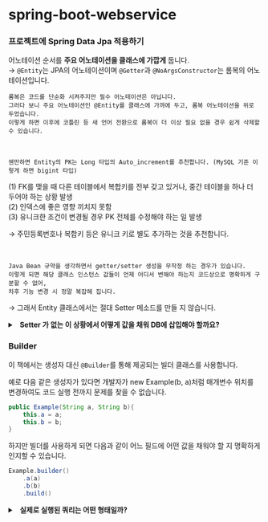 # spring-boot-webservice

### 프로젝트에 Spring Data Jpa 적용하기

어노테이션 순서를 **주요 어노테이션을 클래스에 가깝게** 둡니다. <br>
&rarr; `@Entity`는 JPA의 어노테이션이며 `@Getter`과 `@NoArgsConstructor`는 롬복의 어노테이션입니다.<br>

```
롬복은 코드를 단순화 시켜주지만 필수 어노테이션은 아닙니다.
그러다 보니 주요 어노테이션인 @Entity를 클래스에 가까에 두고, 롬복 어노테이션을 위로 두었습니다.
이렇게 하면 이후에 코틀린 등 새 언어 전환으로 롬복이 더 이상 필요 없을 경우 쉽게 삭제할 수 있습니다.
```

<br>

```angular2html
웬만하면 Entity의 PK는 Long 타입의 Auto_increment를 추천합니다. (MySQL 기준 이렇게 하면 bigint 타입)
```

(1) FK를 맺을 때 다른 테이블에서 복합키를 전부 갖고 있거나, 중간 테이블을 하나 더 두어야 하는 상황 발생 <br>
(2) 인덱스에 좋은 영향 끼치지 못함 <br>
(3) 유니크한 조건이 변경될 경우 PK 전체를 수정해야 하는 일 발생 <br>

&rarr; 주민등록번호나 복합키 등은 유니크 키로 별도 추가하는 것을 추천합니다.

<br>

```angular2html
Java Bean 규약을 생각하면서 getter/setter 생성을 무작정 하는 경우가 있습니다.
이렇게 되면 해당 클래스 인스턴스 값들이 언제 어디서 변해야 하는지 코드상으로 명확하게 구분할 수 없어,
차후 기능 변경 시 정말 복잡해 집니다.
```
&rarr; 그래서 Entity 클래스에서는 절대 Setter 메소드를 만들 지 않습니다.

<details>
<summary> &nbsp; <b>Setter 가 없는 이 상황에서 어떻게 값을 채워 DB에 삽입해야 할까요? </b> </summary>
기본적인 구조는 생성자를 통해 최종 값을 채운 후 DB 삽입하는 것입니다. <br>
값 변경이 필요한 경우 해당 이벤트에 맞는 public 메소드를 호출하여 변경하는 것을 전제로 합니다.
</details>

### Builder

이 책에서는 생성자 대신 `@Builder`를 통해 제공되는 빌더 클래스를 사용합니다. <br>

예로 다음 같은 생성자가 있다면 개발자가 new Example(b, a)처럼 매개변수 위치를 변경하여도 코드 실행 전까지 문제를 찾을 수 없습니다. <br>

```java
public Example(String a, String b){
    this.a = a;
    this.b = b;
}
```

하지만 빌더를 사용하게 되면 다음과 같이 어느 필드에 어떤 값을 채워야 할 지 명확하게 인지할 수 있습니다. <br>
```java
Example.builder()
    .a(a)
    .b(b)
    .build()
```

<details>
<summary> &nbsp; <b> 실제로 실행된 쿼리는 어떤 형태일까? </b> </summary>
실행된 쿼리 로그를 ON/OFF 할 수 있는 설정이 있습니다. <br>
다만, 이런 설정들을 Java 클래스로 구현할 수 있으나 스프링 부트에서는 application.properties, application.yml 등의 <br>
파일로 한 줄의 코드로 설정할 수 있도록 지원하고 권장합니다.
</details>



